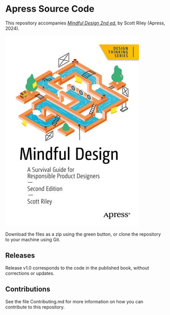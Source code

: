 # Apress Source Code

This repository accompanies [*Mindful Design 2nd ed.*](https://link.springer.com/book/9798868801426) by Scott Riley (Apress, 2024).

[comment]: #cover
![Cover image](979-8-8688-0142-6.jpg)

Download the files as a zip using the green button, or clone the repository to your machine using Git.

## Releases

Release v1.0 corresponds to the code in the published book, without corrections or updates.

## Contributions

See the file Contributing.md for more information on how you can contribute to this repository.